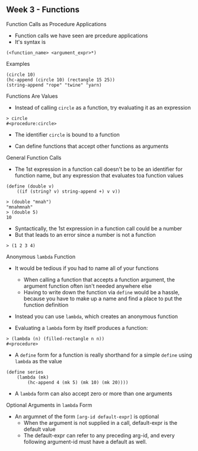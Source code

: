 ## Week 3 - Functions

Function Calls as Procedure Applications
- Function calls we have seen are prcedure applications
- It's syntax is 
```
(<function_name> <argument_expr>*)
```

Examples
```racket
(circle 10)
(hc-append (circle 10) (rectangle 15 25))
(string-append "rope" "twine" "yarn)
```

Functions Are Values
- Instead of calling `circle` as a function, try evaluating it as an expression

```
> circle
#<procedure:circle>
```
- The identifier `circle` is bound to a function

- Can define functions that accept other functions as arguments

General Function Calls
- The 1st expression in a function call doesn't be to be an identifier for function name, but any expression that evaluates toa function values

```
(define (double v)
    ((if (string? v) string-append +) v v))

> (double "mnah")
"mnahmnah"
> (double 5)
10
```

- Syntactically, the 1st expression in a function call could be a number
- But that leads to an error since a number is not a function

```
> (1 2 3 4)
```

Anonymous `lambda` Function
- It would be tedious if you had to name all of your functions 
  - When calling a function that accepts a function argument, the argument function often isn't needed anywhere else
  - Having to write down the function via `define` would be a hassle, because you have to make up a name and find a place to put the function definition

- Instead you can use `lambda`, which creates an anonymous function
  
- Evaluating a `lambda` form by itself produces a function:
```racket
> (lambda (n) (filled-rectangle n n))
#<procedure>
```

- A `define` form for a function is really shorthand for a simple `define` using `lambda` as the value

```racket
(define series
    (lambda (mk)
        (hc-append 4 (mk 5) (mk 10) (mk 20))))
```

- A `lambda` form can also accept zero or more than one arguments

Optional Arguments in `lambda` Form
- An argumnet of the form `[arg-id default-expr]` is optional
  - When the argument is not supplied in a call, default-expr is the default value
  - The default-expr can refer to any preceding arg-id, and every following argument-id must have a default as well. 